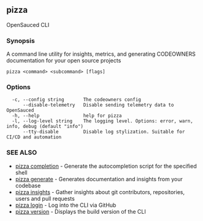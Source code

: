 ## pizza

OpenSauced CLI

### Synopsis

A command line utility for insights, metrics, and generating CODEOWNERS documentation for your open source projects

```
pizza <command> <subcommand> [flags]
```

### Options

```
  -c, --config string       The codeowners config
      --disable-telemetry   Disable sending telemetry data to OpenSauced
  -h, --help                help for pizza
  -l, --log-level string    The logging level. Options: error, warn, info, debug (default "info")
      --tty-disable         Disable log stylization. Suitable for CI/CD and automation
```

### SEE ALSO

* [pizza completion](pizza_completion.md)	 - Generate the autocompletion script for the specified shell
* [pizza generate](pizza_generate.md)	 - Generates documentation and insights from your codebase
* [pizza insights](pizza_insights.md)	 - Gather insights about git contributors, repositories, users and pull requests
* [pizza login](pizza_login.md)	 - Log into the CLI via GitHub
* [pizza version](pizza_version.md)	 - Displays the build version of the CLI

